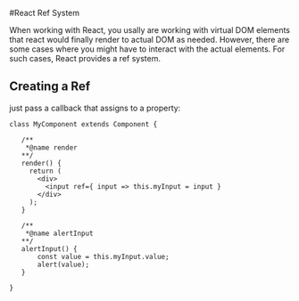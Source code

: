 #React Ref System

When working with React, you usally are working with virtual DOM elements that react would finally render to actual DOM as needed. However, there are some cases where you might have to interact with the actual elements. For such cases, React provides a ref system.


## Creating a Ref

just pass a callback that assigns to a property:

```
class MyComponent extends Component {

   /**
    *@name render
   **/
   render() {
     return (
       <div>
         <input ref={ input => this.myInput = input }
       </div>
     );
   }
   
   /**
    *@name alertInput
   **/
   alertInput() {
       const value = this.myInput.value;
       alert(value);
   }

}
```




